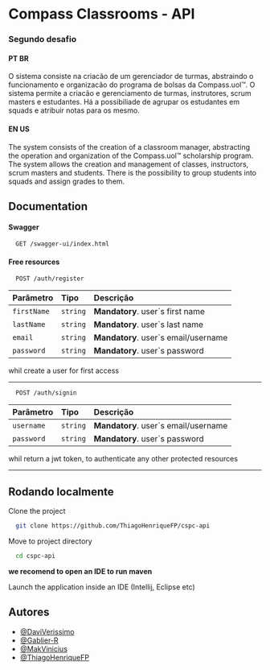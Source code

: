 
# Compass Classrooms - API
### Segundo desafio

#### PT BR
O sistema consiste na criacão de um gerenciador de turmas, abstraindo o funcionamento e organizacão do programa de bolsas da Compass.uol™. O sistema permite a criacão e gerenciamento de turmas, instrutores, scrum masters e estudantes. Há a possibiliade de agrupar os estudantes em squads e atribuir notas para os mesmo.

#### EN US
The system consists of the creation of a classroom manager, abstracting the operation and organization of the Compass.uol™ scholarship program. The system allows the creation and management of classes, instructors, scrum masters and students. There is the possibility to group students into squads and assign grades to them.



## Documentation

#### Swagger

```http
  GET /swagger-ui/index.html
```

#### Free resources

```http
  POST /auth/register
```

| Parâmetro   | Tipo       | Descrição                                   |
| :---------- | :--------- | :------------------------------------------ |
| `firstName`      | `string` | **Mandatory**. user`s first name |
| `lastName`      | `string` | **Mandatory**. user`s last name |
| `email`      | `string` | **Mandatory**. user`s email/username |
| `password`      | `string` | **Mandatory**. user`s password |

whil create a user for first access

---

```http
  POST /auth/signin
```

| Parâmetro   | Tipo       | Descrição                                   |
| :---------- | :--------- | :------------------------------------------ |
| `username`      | `string` | **Mandatory**. user`s email/username |
| `password`      | `string` | **Mandatory**. user`s password |

whil return a jwt token, to authenticate any other protected resources

---



## Rodando localmente

Clone the project

```bash
  git clone https://github.com/ThiagoHenriqueFP/cspc-api
```

Move to project directory

```bash
  cd cspc-api
```

**we recomend to open an IDE to run maven**

Launch the application inside an IDE (Intellij, Eclipse etc)



## Autores

- [@DaviVerissimo](https://www.github.com/DaviVerissimo)
- [@Gablier-R](https://www.github.com/Gablier-R)
- [@MakVinicius](https://www.github.com/MakVinicius)
- [@ThiagoHenriqueFP](https://www.github.com/ThiagoHenriqueFP)
